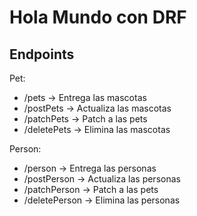 # Hola Mundo con DRF

## Endpoints

Pet: 
- /pets -> Entrega las mascotas
- /postPets -> Actualiza las mascotas
- /patchPets -> Patch a las pets
- /deletePets -> Elimina las mascotas

Person: 
- /person -> Entrega las personas
- /postPerson -> Actualiza las personas
- /patchPerson -> Patch a las pets
- /deletePerson -> Elimina las personas

